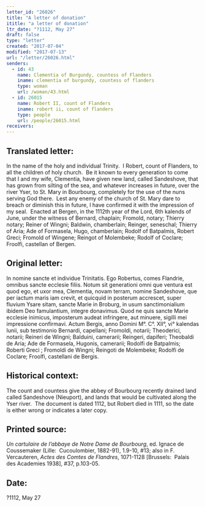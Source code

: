 ```yaml
---
letter_id: "26026"
title: "A letter of donation"
ititle: "a letter of donation"
ltr_date: "?1112, May 27"
draft: false
type: "letter"
created: "2017-07-04"
modified: "2017-07-13"
url: "/letter/26026.html"
senders:
  - id: 43
    name: Clementia of Burgundy, countess of Flanders
    iname: clementia of burgundy, countess of flanders
    type: woman
    url: /woman/43.html
  - id: 26015
    name: Robert II, count of Flanders
    iname: robert ii, count of flanders
    type: people
    url: /people/26015.html
receivers:
---
```

<h2> Translated letter:</h2><p>In the name of the holy and individual Trinity.&nbsp; I Robert, count of Flanders, to all the children of holy church.&nbsp; Be it known to every generation to come that I and my wife, Clementia, have given new land, called Sandeshove, that has grown from silting of the sea, and whatever increases in future, over the river Yser, to St. Mary in Bourbourg, completely for the use of the nuns serving God there.&nbsp; Lest any enemy of the church of St. Mary dare to breach or diminish this in future, I have confirmed it with the impression of my seal.&nbsp; Enacted at Bergen, in the 1112th year of the Lord, 6th kalends of June, under the witness of Bernard, chaplain; Fromold, notary; Thierry notary; Reiner of Wingni; Baldwin, chamberlain; Reinger, seneschal; Thierry of Aria; Ade of Formasela, Hugo, chamberlain; Rodolf of Batpalmis, Robert Greci; Fromold of Wingene; Reingot of Molembeke; Rodolf of Coclare; Froolfi, castellan of Bergen.</p><h2 class="mt-4"> Original letter:</h2><p>In nomine sancte et individue Trinitatis. Ego Robertus, comes Flandrie, omnibus sancte ecclesie filiis. Notum sit generationi omni que ventura est quod ego, et uxor mea, Clementia, novam terram,&nbsp;nomine Sandeshove, que per iactum maris iam crevit, et quicquid in posterum accrescet, super fluvium Ysare sitam, sancte Marie in Broburg, in usum sanctimonialium ibidem Deo famulantium, integre donavimus. Quod ne quis sancte Marie ecclesie inimicus, imposterum audeat infringere, aut minuere, sigilli mei impressione confirmavi. Actum Bergis, anno Domini M°. C°. XII°, vi° kalendas Iunii, sub testimonio Bernardi, capellani; Fromoldi, notarii; Theoderici, notarii; Reineri de Wingni; Balduini, camerarii; Reingeri, dapiferi; Theobaldi de Aria; Ade de Formasela, Hugonis, camerarii; Rodolfi de Batpalmis; Roberti Greci ; Fromoldi de Wingni; Reingoti de Molembeke; Rodolfi de Coclare; Froolfi, castellani de Bergis.</p><h2 class="mt-4"> Historical context:</h2><p>The count and countess give the abbey of Bourbourg recently drained land called Sandeshove (Nieuport), and lands that would be cultivated along the Yser river. &nbsp;The document is dated 1112, but Robert died in 1111, so the date is either wrong or indicates a later copy.</p><h2 class="mt-4"> Printed source:</h2><p><i>Un cartulaire de l’abbaye de Notre Dame de Bourbourg</i>, ed. Ignace de Coussemaker (Lille:&nbsp; Cucoulombier, 1882-91), 1.9-10, #13; also in&nbsp;F. Vercauteren,&nbsp;<i>Actes des Comtes de Flandres</i>, 1071-1128 [Brussels:&nbsp; Palais des Academies 1938], #37, p.103-05.</p><h2 class="mt-4"> Date:</h2>?1112, May 27